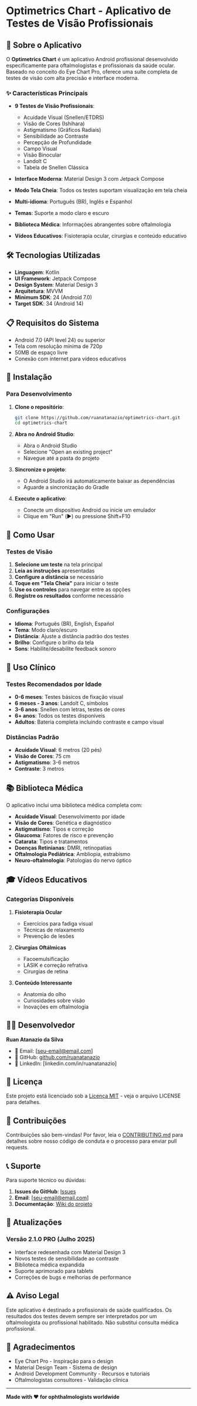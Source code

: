 # Optimetrics Chart - Aplicativo de Testes de Visão Profissionais

## 📱 Sobre o Aplicativo

O **Optimetrics Chart** é um aplicativo Android profissional desenvolvido especificamente para oftalmologistas e profissionais da saúde ocular. Baseado no conceito do Eye Chart Pro, oferece uma suíte completa de testes de visão com alta precisão e interface moderna.

### ✨ Características Principais

- **9 Testes de Visão Profissionais**:
  - Acuidade Visual (Snellen/ETDRS)
  - Visão de Cores (Ishihara)
  - Astigmatismo (Gráficos Radiais)
  - Sensibilidade ao Contraste
  - Percepção de Profundidade
  - Campo Visual
  - Visão Binocular
  - Landolt C
  - Tabela de Snellen Clássica

- **Interface Moderna**: Material Design 3 com Jetpack Compose
- **Modo Tela Cheia**: Todos os testes suportam visualização em tela cheia
- **Multi-idioma**: Português (BR), Inglês e Espanhol
- **Temas**: Suporte a modo claro e escuro
- **Biblioteca Médica**: Informações abrangentes sobre oftalmologia
- **Vídeos Educativos**: Fisioterapia ocular, cirurgias e conteúdo educativo

## 🛠️ Tecnologias Utilizadas

- **Linguagem**: Kotlin
- **UI Framework**: Jetpack Compose
- **Design System**: Material Design 3
- **Arquitetura**: MVVM
- **Minimum SDK**: 24 (Android 7.0)
- **Target SDK**: 34 (Android 14)

## 📋 Requisitos do Sistema

- Android 7.0 (API level 24) ou superior
- Tela com resolução mínima de 720p
- 50MB de espaço livre
- Conexão com internet para vídeos educativos

## 🚀 Instalação

### Para Desenvolvimento

1. **Clone o repositório**:
   ```bash
   git clone https://github.com/ruanatanazio/optimetrics-chart.git
   cd optimetrics-chart
   ```

2. **Abra no Android Studio**:
   - Abra o Android Studio
   - Selecione "Open an existing project"
   - Navegue até a pasta do projeto

3. **Sincronize o projeto**:
   - O Android Studio irá automaticamente baixar as dependências
   - Aguarde a sincronização do Gradle

4. **Execute o aplicativo**:
   - Conecte um dispositivo Android ou inicie um emulador
   - Clique em "Run" (▶️) ou pressione Shift+F10

## 📱 Como Usar

### Testes de Visão

1. **Selecione um teste** na tela principal
2. **Leia as instruções** apresentadas
3. **Configure a distância** se necessário
4. **Toque em "Tela Cheia"** para iniciar o teste
5. **Use os controles** para navegar entre as opções
6. **Registre os resultados** conforme necessário

### Configurações

- **Idioma**: Português (BR), English, Español
- **Tema**: Modo claro/escuro
- **Distância**: Ajuste a distância padrão dos testes
- **Brilho**: Configure o brilho da tela
- **Sons**: Habilite/desabilite feedback sonoro

## 🏥 Uso Clínico

### Testes Recomendados por Idade

- **0-6 meses**: Testes básicos de fixação visual
- **6 meses - 3 anos**: Landolt C, símbolos
- **3-6 anos**: Snellen com letras, testes de cores
- **6+ anos**: Todos os testes disponíveis
- **Adultos**: Bateria completa incluindo contraste e campo visual

### Distâncias Padrão

- **Acuidade Visual**: 6 metros (20 pés)
- **Visão de Cores**: 75 cm
- **Astigmatismo**: 3-6 metros
- **Contraste**: 3 metros

## 📚 Biblioteca Médica

O aplicativo inclui uma biblioteca médica completa com:

- **Acuidade Visual**: Desenvolvimento por idade
- **Visão de Cores**: Genética e diagnóstico
- **Astigmatismo**: Tipos e correção
- **Glaucoma**: Fatores de risco e prevenção
- **Catarata**: Tipos e tratamentos
- **Doenças Retinianas**: DMRI, retinopatias
- **Oftalmologia Pediátrica**: Ambliopia, estrabismo
- **Neuro-oftalmologia**: Patologias do nervo óptico

## 🎓 Vídeos Educativos

### Categorias Disponíveis

1. **Fisioterapia Ocular**
   - Exercícios para fadiga visual
   - Técnicas de relaxamento
   - Prevenção de lesões

2. **Cirurgias Oftálmicas**
   - Facoemulsificação
   - LASIK e correção refrativa
   - Cirurgias de retina

3. **Conteúdo Interessante**
   - Anatomia do olho
   - Curiosidades sobre visão
   - Inovações em oftalmologia

## 👨‍💻 Desenvolvedor

**Ruan Atanazio da Silva**
- 📧 Email: [seu-email@email.com]
- 🐙 GitHub: [github.com/ruanatanazio](https://github.com/ruanatanazio)
- 💼 LinkedIn: [linkedin.com/in/ruanatanazio]

## 📄 Licença

Este projeto está licenciado sob a [Licença MIT](LICENSE) - veja o arquivo LICENSE para detalhes.

## 🤝 Contribuições

Contribuições são bem-vindas! Por favor, leia o [CONTRIBUTING.md](CONTRIBUTING.md) para detalhes sobre nosso código de conduta e o processo para enviar pull requests.

## 📞 Suporte

Para suporte técnico ou dúvidas:

1. **Issues do GitHub**: [Issues](https://github.com/ruanatanazio/optimetrics-chart/issues)
2. **Email**: [seu-email@email.com]
3. **Documentação**: [Wiki do projeto](https://github.com/ruanatanazio/optimetrics-chart/wiki)

## 🔄 Atualizações

### Versão 2.1.0 PRO (Julho 2025)
- Interface redesenhada com Material Design 3
- Novos testes de sensibilidade ao contraste
- Biblioteca médica expandida
- Suporte aprimorado para tablets
- Correções de bugs e melhorias de performance

## ⚠️ Aviso Legal

Este aplicativo é destinado a profissionais de saúde qualificados. Os resultados dos testes devem sempre ser interpretados por um oftalmologista ou profissional habilitado. Não substitui consulta médica profissional.

## 🙏 Agradecimentos

- Eye Chart Pro - Inspiração para o design
- Material Design Team - Sistema de design
- Android Development Community - Recursos e tutoriais
- Oftalmologistas consultores - Validação clínica

---

**Made with ❤️ for ophthalmologists worldwide**
